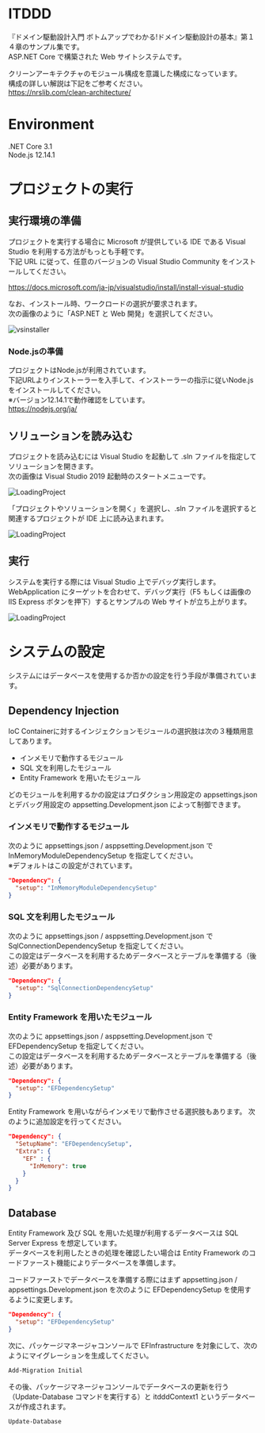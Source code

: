 # ITDDD

『ドメイン駆動設計入門 ボトムアップでわかる!ドメイン駆動設計の基本』第１４章のサンプル集です。  
ASP.NET Core で構築された Web サイトシステムです。  

クリーンアーキテクチャのモジュール構成を意識した構成になっています。  
構成の詳しい解説は下記をご参考ください。  
https://nrslib.com/clean-architecture/

# Environment

.NET Core 3.1  
Node.js 12.14.1  

# プロジェクトの実行

## 実行環境の準備

プロジェクトを実行する場合に Microsoft が提供している IDE である Visual Studio を利用する方法がもっとも手軽です。  
下記 URL に従って、任意のバージョンの Visual Studio Community をインストールしてください。

https://docs.microsoft.com/ja-jp/visualstudio/install/install-visual-studio

なお、インストール時、ワークロードの選択が要求されます。  
次の画像のように「ASP.NET と Web 開発」を選択してください。

![vsinstaller](https://github.com/nrslib/itddd/blob/images/vs_installer.png)

### Node.jsの準備

プロジェクトはNode.jsが利用されています。  
下記URLよりインストーラーを入手して、インストーラーの指示に従いNode.jsをインストールしてください。  
※バージョン12.14.1で動作確認をしています。  
https://nodejs.org/ja/

## ソリューションを読み込む

プロジェクトを読み込むには Visual Studio を起動して .sln ファイルを指定してソリューションを開きます。  
次の画像は Visual Studio 2019 起動時のスタートメニューです。  

![LoadingProject](https://github.com/nrslib/itddd/blob/images/load_project_1.png)

「プロジェクトやソリューションを開く」を選択し、.sln ファイルを選択すると関連するプロジェクトが IDE 上に読み込まれます。  

![LoadingProject](https://github.com/nrslib/itddd/blob/images/load_project_2.png)

## 実行

システムを実行する際には Visual Studio 上でデバッグ実行します。  
WebApplication にターゲットを合わせて、デバッグ実行（F5 もしくは画像の IIS Express ボタンを押下）するとサンプルの Web サイトが立ち上がります。  

![LoadingProject](https://github.com/nrslib/itddd/blob/images/load_project_3.png)

# システムの設定

システムにはデータベースを使用するか否かの設定を行う手段が準備されています。  

## Dependency Injection

IoC Containerに対するインジェクションモジュールの選択肢は次の３種類用意してあります。  

 - インメモリで動作するモジュール
 - SQL 文を利用したモジュール
 - Entity Framework を用いたモジュール
 
どのモジュールを利用するかの設定はプロダクション用設定の appsettings.json とデバッグ用設定の appsetting.Development.json によって制御できます。  

### インメモリで動作するモジュール

次のように appsettings.json / asppsetting.Development.json で InMemoryModuleDependencySetup を指定してください。  
※デフォルトはこの設定がされています。  

```json
"Dependency": {
  "setup": "InMemoryModuleDependencySetup"
}
```

### SQL 文を利用したモジュール

次のように appsettings.json / asppsetting.Development.json で SqlConnectionDependencySetup を指定してください。  
この設定はデータベースを利用するためデータベースとテーブルを準備する（後述）必要があります。  

```json
"Dependency": {
  "setup": "SqlConnectionDependencySetup"
}
```

### Entity Framework を用いたモジュール

次のように appsettings.json / asppsetting.Development.json で EFDependencySetup を指定してください。  
この設定はデータベースを利用するためデータベースとテーブルを準備する（後述）必要があります。  

```json
"Dependency": {
  "setup": "EFDependencySetup"
}
```

Entity Framework を用いながらインメモリで動作させる選択肢もあります。
次のように追加設定を行ってください。

```json
"Dependency": {
  "SetupName": "EFDependencySetup",
  "Extra": {
    "EF" : {
      "InMemory": true 
    } 
  }
}
```

## Database

Entity Framework 及び SQL を用いた処理が利用するデータベースは SQL Server Express を想定しています。  
データベースを利用したときの処理を確認したい場合は Entity Framework のコードファースト機能によりデータベースを準備します。  

コードファーストでデータベースを準備する際にはまず appsetting.json / appsettings.Development.json を次のように EFDependencySetup を使用するように変更します。  

```json
"Dependency": {
  "setup": "EFDependencySetup"
}
```

次に、パッケージマネージャコンソールで EFInfrastructure を対象にして、次のようにマイグレーションを生成してください。  

```Powershell
Add-Migration Initial
```

その後、パッケージマネージャコンソールでデータベースの更新を行う（Update-Database コマンドを実行する）と itdddContext1 というデータベースが作成されます。  

```Powershell
Update-Database
```
